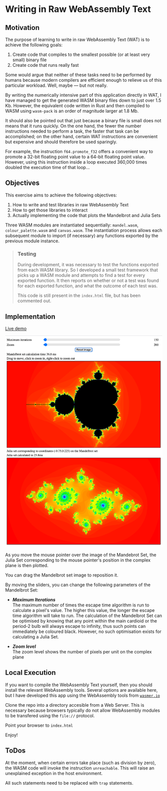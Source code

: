 # Writing in Raw WebAssembly Text

## Motivation

The purpose of learning to write in raw WebAssembly Text (WAT) is to achieve the following goals:

1. Create code that compiles to the smallest possible (or at least very small) binary file
1. Create code that runs really fast

Some would argue that neither of these tasks need to be performed by humans because modern compilers are efficient enough to relieve us of this particular workload.
Well, maybe &mdash; but not really.

By writing the numerically intensive part of this application directly in WAT, I have managed to get the generated WASM binary files down to just over 1.5 Kb.
However, the equivalent code written in Rust and then compiled to WASM using `wasm-pack` is an order of magnitude larger at 1.8 Mb.

It should also be pointed out that just because a binary file is small does not means that it runs quickly.
On the one hand, the fewer the number instructions needed to perform a task, the faster that task can be accomplished; on the other hand, certain WAT instructions are convenient but expensive and should therefore be used sparingly.

For example, the instruction `f64.promote_f32` offers a convenient way to promote a 32-bit floating point value to a 64-bit floating point value.
However, using this instruction inside a loop executed 360,000 times doubled the execution time of that loop...

## Objectives

This exercise aims to achieve the following objectives:

1. How to write and test libraries in raw WebAssembly Text
1. How to get those libraries to interact
1. Actually implementing the code that plots the Mandelbrot and Julia Sets

Three WASM modules are instantiated sequentially: `mandel.wasm`, `colour_palette.wasm` and `canvas.wasm`.
The instantiation process allows each subsequent module to import (if necessary) any functions exported by the previous module instance.

> ### Testing
> 
> During development, it was necessary to test the functions exported from each WASM library.
> So I developed a small test framework that picks up a WASM module and attempts to find a test for every exported function.
> It then reports on whether or not a test was found for each exported function, and what the outcome of each test was.
> 
> This code is still present in the `index.html` file, but has been commented out.

## Implementation

[Live demo](https://redbadger.github.io/raw_wasm/)

![./Screenshot.png](./Screenshot.png)

As you move the mouse pointer over the image of the Mandebrot Set, the Julia Set corresponding to the mouse pointer's position in the complex plane is then plotted.

You can drag the Mandelbrot set image to reposition it.

By moving the sliders, you can change the following parameters of the Mandelbrot Set:

* ***Maximum Iterations***  
   The maximum number of times the escape time algorithm is run to calculate a pixel's value.
   The higher this value, the longer the escape time algorithm will take to run.
   The calculation of the Mandelbrot Set can be optimised by knowing that any point within the main cardioid or the period-2 bulb will always escape to infinity, thus such points can immediately be coloured black.
   However, no such optimisation exists for calculating a Julia Set.

* ***Zoom level***  
   The zoom level shows the number of pixels per unit on the complex plane

## Local Execution

If you want to compile the WebAssembly Text yourself, then you should install the relevant WebAssembly tools.
Several options are available here, but I have developed this app using the WebAssembly tools from [`wasmer.io`](https://docs.wasmer.io/ecosystem/wasmer/getting-started)

Clone the repo into a directory accesible from a Web Server.  This is necessary because browsers typically do not allow WebAssembly modules to be transfered using the `file://` protocol.

Point your browser to `index.html`

Enjoy!

## ToDos

At the moment, when certain errors take place (such as division by zero), the WASM code will invoke the instruction `unreachable`.  This will raise an unexplained exception in the host environment.

All such statements need to be replaced with `trap` statements.
